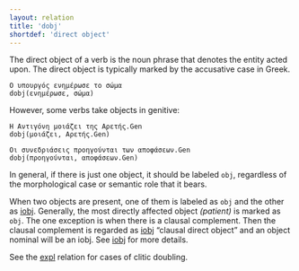 ```yaml
---
layout: relation
title: 'dobj'
shortdef: 'direct object'
---
```


The direct object of a verb is the noun phrase that denotes the entity acted upon. The direct object is typically marked by the accusative case in Greek. 

~~~ sdparse
Ο υπουργός ενημέρωσε το σώμα
dobj(ενημέρωσε, σώμα)
~~~

However, some verbs take objects in genitive:

~~~ sdparse
Η Αντιγόνη μοιάζει της Αρετής.Gen
dobj(μοιάζει, Αρετής.Gen)
~~~

~~~ sdparse
Οι συνεδριάσεις προηγούνται των αποφάσεων.Gen
dobj(προηγούνται, αποφάσεων.Gen)
~~~

In general, if there is just one object, it should be labeled `obj`,
regardless of the morphological case or semantic role that it bears.

When two objects are present, one of them is labeled as `obj` and the other as [iobj](). Generally, the most directly affected object _(patient)_ is marked as `obj`. The one exception is when there is a clausal complement. Then the clausal complement is regarded as [iobj]() “clausal direct object” and an object nominal will be an iobj. See [iobj]() for more details.

See the [expl]()  relation for cases of clitic doubling.


<!-- Interlanguage links updated Út zář 29 20:23:39 CEST 2020 -->
